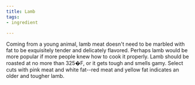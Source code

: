 ```yaml
---
title: Lamb
tags:
- ingredient

---
```

Coming from a young animal, lamb meat doesn't need to be marbled with fat to be exquisitely tender and delicately flavored. Perhaps lamb would be more popular if more people knew how to cook it properly. Lamb should be roasted at no more than 325�F, or it gets tough and smells gamy. Select cuts with pink meat and white fat--red meat and yellow fat indicates an older and tougher lamb.
